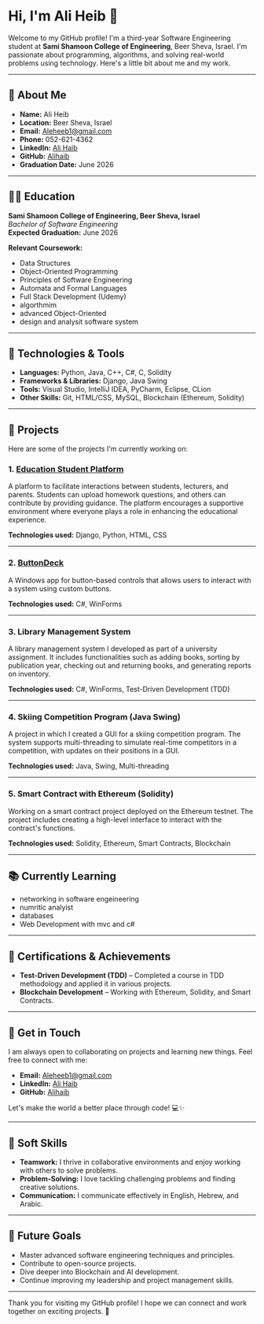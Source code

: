# Hi, I'm Ali Heib 👋

Welcome to my GitHub profile! I'm a third-year Software Engineering student at **Sami Shamoon College of Engineering**, Beer Sheva, Israel. I'm passionate about programming, algorithms, and solving real-world problems using technology. Here's a little bit about me and my work.

---

## 🚀 About Me

- **Name:** Ali Heib
- **Location:** Beer Sheva, Israel
- **Email:** [Aleheeb1@gmail.com](mailto:Aleheeb1@gmail.com)
- **Phone:** 052-621-4362
- **LinkedIn:** [Ali Haib](https://www.linkedin.com/in/ali-haib-61057a277/)
- **GitHub:** [Alihaib](https://github.com/Alihaib)
- **Graduation Date:** June 2026
---

## 🧑‍🎓 Education

**Sami Shamoon College of Engineering, Beer Sheva, Israel**  
*Bachelor of Software Engineering*  
**Expected Graduation:** June 2026

**Relevant Coursework:**
- Data Structures
- Object-Oriented Programming
- Principles of Software Engineering
- Automata and Formal Languages
- Full Stack Development (Udemy)
- algorthmim
- advanced Object-Oriented
- design and analysit software system

---

## 🚀 Technologies & Tools

- **Languages:** Python, Java, C++, C#, C, Solidity
- **Frameworks & Libraries:** Django, Java Swing
- **Tools:** Visual Studio, IntelliJ IDEA, PyCharm, Eclipse, CLion
- **Other Skills:** Git,  HTML/CSS, MySQL, Blockchain (Ethereum, Solidity)

---

## 📂 Projects

Here are some of the projects I'm currently working on:

### 1. **[Education Student Platform](https://github.com/HasanMosa12/education-student-platform.git)**

A platform to facilitate interactions between students, lecturers, and parents. Students can upload homework questions, and others can contribute by providing guidance. The platform encourages a supportive environment where everyone plays a role in enhancing the educational experience.

**Technologies used:** Django, Python, HTML, CSS

---

### 2. **[ButtonDeck](https://github.com/NickAcPT/ButtonDeck-Windows.git)**

A Windows app for button-based controls that allows users to interact with a system using custom buttons.

**Technologies used:** C#, WinForms

---

### 3. **Library Management System**

A library management system I developed as part of a university assignment. It includes functionalities such as adding books, sorting by publication year, checking out and returning books, and generating reports on inventory.

**Technologies used:** C#, WinForms, Test-Driven Development (TDD)

---

### 4. **Skiing Competition Program (Java Swing)**

A project in which I created a GUI for a skiing competition program. The system supports multi-threading to simulate real-time competitors in a competition, with updates on their positions in a GUI.

**Technologies used:** Java, Swing, Multi-threading

---

### 5. **Smart Contract with Ethereum (Solidity)**

Working on a smart contract project deployed on the Ethereum testnet. The project includes creating a high-level interface to interact with the contract's functions.

**Technologies used:** Solidity, Ethereum, Smart Contracts, Blockchain

---

## 📚 Currently Learning

- networking in software engeineering 
- numritic analyist 
- databases 
- Web Development with mvc and c#

---

## 📑 Certifications & Achievements

- **Test-Driven Development (TDD)** – Completed a course in TDD methodology and applied it in various projects.
- **Blockchain Development** – Working with Ethereum, Solidity, and Smart Contracts.

---

## 💬 Get in Touch

I am always open to collaborating on projects and learning new things. Feel free to connect with me:

- **Email:** [Aleheeb1@gmail.com](mailto:Aleheeb1@gmail.com)
- **LinkedIn:** [Ali Haib](https://www.linkedin.com/in/ali-haib-61057a277/)
- **GitHub:** [Alihaib](https://github.com/Alihaib)

Let's make the world a better place through code! 💻✨

---

## 📝 Soft Skills

- **Teamwork:** I thrive in collaborative environments and enjoy working with others to solve problems.
- **Problem-Solving:** I love tackling challenging problems and finding creative solutions.
- **Communication:** I communicate effectively in English, Hebrew, and Arabic.

---

## 🎯 Future Goals

- Master advanced software engineering techniques and principles.
- Contribute to open-source projects.
- Dive deeper into Blockchain and AI development.
- Continue improving my leadership and project management skills.

---

Thank you for visiting my GitHub profile! I hope we can connect and work together on exciting projects. 🚀

